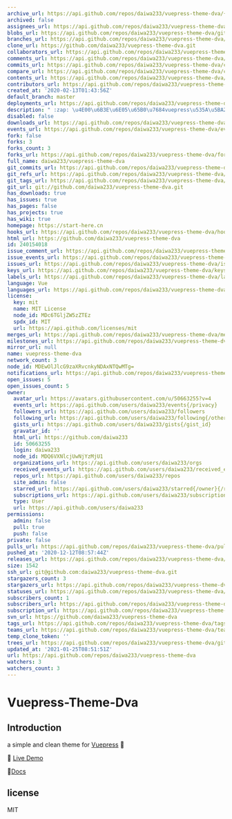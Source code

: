```yaml
---
archive_url: https://api.github.com/repos/daiwa233/vuepress-theme-dva/{archive_format}{/ref}
archived: false
assignees_url: https://api.github.com/repos/daiwa233/vuepress-theme-dva/assignees{/user}
blobs_url: https://api.github.com/repos/daiwa233/vuepress-theme-dva/git/blobs{/sha}
branches_url: https://api.github.com/repos/daiwa233/vuepress-theme-dva/branches{/branch}
clone_url: https://github.com/daiwa233/vuepress-theme-dva.git
collaborators_url: https://api.github.com/repos/daiwa233/vuepress-theme-dva/collaborators{/collaborator}
comments_url: https://api.github.com/repos/daiwa233/vuepress-theme-dva/comments{/number}
commits_url: https://api.github.com/repos/daiwa233/vuepress-theme-dva/commits{/sha}
compare_url: https://api.github.com/repos/daiwa233/vuepress-theme-dva/compare/{base}...{head}
contents_url: https://api.github.com/repos/daiwa233/vuepress-theme-dva/contents/{+path}
contributors_url: https://api.github.com/repos/daiwa233/vuepress-theme-dva/contributors
created_at: '2020-02-13T01:43:56Z'
default_branch: master
deployments_url: https://api.github.com/repos/daiwa233/vuepress-theme-dva/deployments
description: " :zap: \u4E00\u6B3E\u6E05\u65B0\u7684vuepress\u535A\u5BA2\u4E3B\u9898"
disabled: false
downloads_url: https://api.github.com/repos/daiwa233/vuepress-theme-dva/downloads
events_url: https://api.github.com/repos/daiwa233/vuepress-theme-dva/events
fork: false
forks: 3
forks_count: 3
forks_url: https://api.github.com/repos/daiwa233/vuepress-theme-dva/forks
full_name: daiwa233/vuepress-theme-dva
git_commits_url: https://api.github.com/repos/daiwa233/vuepress-theme-dva/git/commits{/sha}
git_refs_url: https://api.github.com/repos/daiwa233/vuepress-theme-dva/git/refs{/sha}
git_tags_url: https://api.github.com/repos/daiwa233/vuepress-theme-dva/git/tags{/sha}
git_url: git://github.com/daiwa233/vuepress-theme-dva.git
has_downloads: true
has_issues: true
has_pages: false
has_projects: true
has_wiki: true
homepage: https://start-here.cn
hooks_url: https://api.github.com/repos/daiwa233/vuepress-theme-dva/hooks
html_url: https://github.com/daiwa233/vuepress-theme-dva
id: 240154018
issue_comment_url: https://api.github.com/repos/daiwa233/vuepress-theme-dva/issues/comments{/number}
issue_events_url: https://api.github.com/repos/daiwa233/vuepress-theme-dva/issues/events{/number}
issues_url: https://api.github.com/repos/daiwa233/vuepress-theme-dva/issues{/number}
keys_url: https://api.github.com/repos/daiwa233/vuepress-theme-dva/keys{/key_id}
labels_url: https://api.github.com/repos/daiwa233/vuepress-theme-dva/labels{/name}
language: Vue
languages_url: https://api.github.com/repos/daiwa233/vuepress-theme-dva/languages
license:
  key: mit
  name: MIT License
  node_id: MDc6TGljZW5zZTEz
  spdx_id: MIT
  url: https://api.github.com/licenses/mit
merges_url: https://api.github.com/repos/daiwa233/vuepress-theme-dva/merges
milestones_url: https://api.github.com/repos/daiwa233/vuepress-theme-dva/milestones{/number}
mirror_url: null
name: vuepress-theme-dva
network_count: 3
node_id: MDEwOlJlcG9zaXRvcnkyNDAxNTQwMTg=
notifications_url: https://api.github.com/repos/daiwa233/vuepress-theme-dva/notifications{?since,all,participating}
open_issues: 5
open_issues_count: 5
owner:
  avatar_url: https://avatars.githubusercontent.com/u/50663255?v=4
  events_url: https://api.github.com/users/daiwa233/events{/privacy}
  followers_url: https://api.github.com/users/daiwa233/followers
  following_url: https://api.github.com/users/daiwa233/following{/other_user}
  gists_url: https://api.github.com/users/daiwa233/gists{/gist_id}
  gravatar_id: ''
  html_url: https://github.com/daiwa233
  id: 50663255
  login: daiwa233
  node_id: MDQ6VXNlcjUwNjYzMjU1
  organizations_url: https://api.github.com/users/daiwa233/orgs
  received_events_url: https://api.github.com/users/daiwa233/received_events
  repos_url: https://api.github.com/users/daiwa233/repos
  site_admin: false
  starred_url: https://api.github.com/users/daiwa233/starred{/owner}{/repo}
  subscriptions_url: https://api.github.com/users/daiwa233/subscriptions
  type: User
  url: https://api.github.com/users/daiwa233
permissions:
  admin: false
  pull: true
  push: false
private: false
pulls_url: https://api.github.com/repos/daiwa233/vuepress-theme-dva/pulls{/number}
pushed_at: '2020-12-12T08:57:44Z'
releases_url: https://api.github.com/repos/daiwa233/vuepress-theme-dva/releases{/id}
size: 1542
ssh_url: git@github.com:daiwa233/vuepress-theme-dva.git
stargazers_count: 3
stargazers_url: https://api.github.com/repos/daiwa233/vuepress-theme-dva/stargazers
statuses_url: https://api.github.com/repos/daiwa233/vuepress-theme-dva/statuses/{sha}
subscribers_count: 1
subscribers_url: https://api.github.com/repos/daiwa233/vuepress-theme-dva/subscribers
subscription_url: https://api.github.com/repos/daiwa233/vuepress-theme-dva/subscription
svn_url: https://github.com/daiwa233/vuepress-theme-dva
tags_url: https://api.github.com/repos/daiwa233/vuepress-theme-dva/tags
teams_url: https://api.github.com/repos/daiwa233/vuepress-theme-dva/teams
temp_clone_token: ''
trees_url: https://api.github.com/repos/daiwa233/vuepress-theme-dva/git/trees{/sha}
updated_at: '2021-01-25T08:51:51Z'
url: https://api.github.com/repos/daiwa233/vuepress-theme-dva
watchers: 3
watchers_count: 3
---
```


<!--
 * @Author: your name
 * @Date: 2020-02-13 23:05:53
 * @LastEditTime: 2020-02-16 12:42:18
 * @LastEditors: Please set LastEditors
 * @Description: In User Settings Edit
 * @FilePath: \vuepress-theme-dva-devloping\README.md
 -->
# Vuepress-Theme-Dva

## Introduction
a simple and clean theme for [Vuepress](https://vuepress.vuejs.org/)  :dash:

:rainbow: [Live Demo](https://start-here.cn)

:eyes:[Docs](https://start-here.cn/_posts/theme-guide.html) 

## license
MIT
